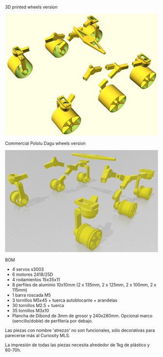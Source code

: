 3D printed wheels version

![alt text](https://raw.githubusercontent.com/felixstdp/curiosity_btl/master/scale_1_5/assembly.jpg)

Commercial Pololu Dagu wheels version

![alt text](https://raw.githubusercontent.com/felixstdp/curiosity_btl/master/scale_1_5/curiosity.jpg)

BOM

- 4 servos s3003
- 6 motores 2418/25D
- 4 rodamientos 15x35x11
- 8 perfiles de aluminio 10x10mm (2 x 135mm, 2 x 125mm, 2 x 100mm, 2 x 115mm)
- 1 barra roscada M5
- 3 tornillos M5x45 + tuerca autoblocante + arandelas
- 30 tornillos M2.5 + tuerca
- 35 tornillos M3x10
- Plancha de Dibond de 3mm de grosor y 240x280mm. Opcional marco (sencillo/doble) de perfilería por debajo.

Las piezas con nombre 'atrezzo' no son funcionales, sólo decorativas para parecerse más al Curiosity MLS.

La impresión de todas las piezas necesita alrededor de 1kg de plástico y 60-70h.
